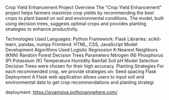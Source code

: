 Crop Yield Enhancement
Project Overview
The "Crop Yield Enhancement" project helps farmers maximize crop yields by recommending the best crops to plant based on soil and environmental conditions. The model, built using decision trees, suggests optimal crops and provides planting strategies to enhance productivity.

Technologies Used
Languages: Python
Framework: Flask
Libraries: scikit-learn, pandas, numpy
Frontend: HTML, CSS, JavaScript
Model Development
Algorithms Used
Logistic Regression
K-Nearest Neighbors (KNN)
Random Forest
Decision Trees
Parameters
Nitrogen (N)
Phosphorus (P)
Potassium (K)
Temperature
Humidity
Rainfall
Soil pH
Model Selection
Decision Trees were chosen for their high accuracy.
Planting Strategies
For each recommended crop, we provide strategies on:
Seed spacing
Flask Deployment
A Flask web application allows users to input soil and environmental data to get crop recommendations and planting strategi

deployment: https://sivamsiva.pythonanywhere.com/
